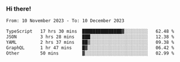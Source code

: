### Hi there!

<!--START_SECTION:waka-->

```txt
From: 10 November 2023 - To: 10 December 2023

TypeScript   17 hrs 30 mins  ███████████████▓░░░░░░░░░   62.48 %
JSON         3 hrs 28 mins   ███░░░░░░░░░░░░░░░░░░░░░░   12.38 %
YAML         2 hrs 37 mins   ██▒░░░░░░░░░░░░░░░░░░░░░░   09.38 %
GraphQL      1 hr 47 mins    █▓░░░░░░░░░░░░░░░░░░░░░░░   06.42 %
Other        50 mins         ▓░░░░░░░░░░░░░░░░░░░░░░░░   02.99 %
```

<!--END_SECTION:waka-->
